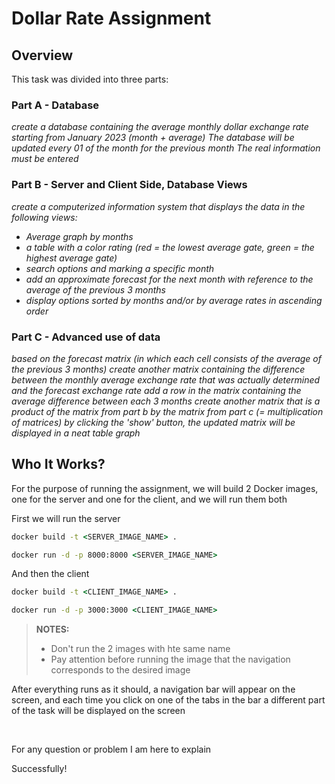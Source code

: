 # Dollar Rate Assignment

## Overview

This task was divided into three parts:

### Part A - Database

*create a database containing the average monthly dollar exchange rate starting from January 2023 (month + average)
The database will be updated every 01 of the month for the previous month
The real information must be entered*

### Part B - Server and Client Side, Database Views

*create a computerized information system that displays the data in the following views:*

- *Average graph by months*
- *a table with a color rating (red = the lowest average gate, green = the highest average gate)*
- *search options and marking a specific month*
- *add an approximate forecast for the next month with reference to the average of the previous 3 months*
- *display options sorted by months and/or by average rates in ascending order*

### Part C - Advanced use of data

*based on the forecast matrix (in which each cell consists of the average of the previous 3 months) create another matrix containing the difference between the monthly average exchange rate that was actually determined and the forecast exchange rate
add a row in the matrix containing the average difference between each 3 months
create another matrix that is a product of the matrix from part b by the matrix from part c (= multiplication of matrices)
by clicking the 'show' button, the updated matrix will be displayed in a neat table graph*

## Who It Works?

For the purpose of running the assignment, we will build 2 Docker images, one for the server and one for the client, and we will run them both

First we will run the server

```cmd
docker build -t <SERVER_IMAGE_NAME> .
```

```cmd
docker run -d -p 8000:8000 <SERVER_IMAGE_NAME>
```

And then the client

```cmd
docker build -t <CLIENT_IMAGE_NAME> .
```

```cmd
docker run -d -p 3000:3000 <CLIENT_IMAGE_NAME>
```

> **NOTES:**
>
> - Don't run the 2 images with hte same name
> - Pay attention before running the image that the navigation corresponds to the desired image

After everything runs as it should, a navigation bar will appear on the screen, and each time you click on one of the tabs in the bar a different part of the task will be displayed on the screen  

&nbsp;  

For any question or problem I am here to explain

Successfully!
